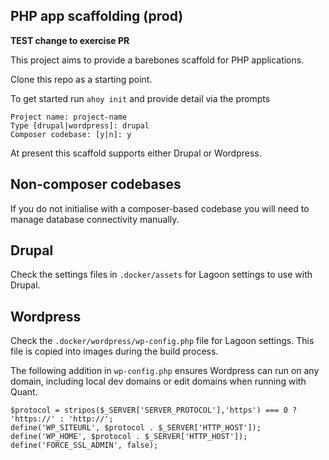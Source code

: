 ## PHP app scaffolding (prod)

**TEST change to exercise PR**

This project aims to provide a barebones scaffold for PHP applications.

Clone this repo as a starting point.

To get started run `ahoy init` and provide detail via the prompts
```
Project name: project-name
Type [drupal|wordpress]: drupal
Composer codebase: [y|n]: y
```

At present this scaffold supports either Drupal or Wordpress.

## Non-composer codebases

If you do not initialise with a composer-based codebase you will need to manage database connectivity manually.

## Drupal

Check the settings files in `.docker/assets` for Lagoon settings to use with Drupal.

## Wordpress

Check the `.docker/wordpress/wp-config.php` file for Lagoon settings. This file is copied into images during the build process.

The following addition in `wp-config.php` ensures Wordpress can run on any domain, including local dev domains or edit domains when running with Quant.

```
$protocol = stripos($_SERVER['SERVER_PROTOCOL'],'https') === 0 ? 'https://' : 'http://';
define('WP_SITEURL', $protocol . $_SERVER['HTTP_HOST']);
define('WP_HOME', $protocol . $_SERVER['HTTP_HOST']);
define('FORCE_SSL_ADMIN', false);
```
